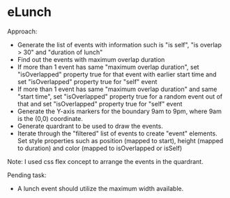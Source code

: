 # eLunch

Approach:
- Generate the list of events with information such is "is self", "is overlap > 30" and "duration of lunch"
- Find out the events with maximum overlap duration
- If more than 1 event has same "maximum overlap duration", set "isOverlapped" property true for that event with earlier start time and set "isOverlapped" property true for "self" event
- If more than 1 event has same "maximum overlap duration" and same "start time", set "isOverlapped" property true for a random event out of that and set "isOverlapped" property true for "self" event
- Generate the Y-axis markers for the boundary 9am to 9pm, where 9am is the (0,0) coordinate.
- Generate quardrant to be used to draw the events.
- Iterate through the "filtered" list of events to create "event" elements. Set style properties such as position (mapped to start), height (mapped to duration) and color (mapped to isOverlapped or isSelf)

Note: I used css flex concept to arrange the events in the quardrant.

Pending task: 
- A lunch event should utilize the maximum width available.
